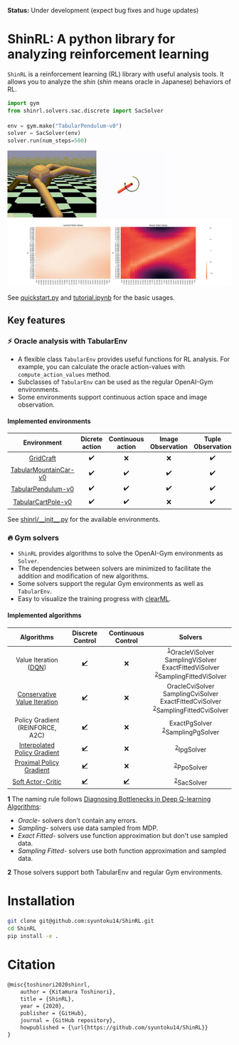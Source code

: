 **Status:** Under development (expect bug fixes and huge updates)

# ShinRL: A python library for analyzing reinforcement learning

`ShinRL` is a reinforcement learning (RL) library with useful analysis tools.
It allows you to analyze the *shin* (*shin* means oracle in Japanese) behaviors of RL.

```python
import gym
from shinrl.solvers.sac.discrete import SacSolver

env = gym.make("TabularPendulum-v0")
solver = SacSolver(env)
solver.run(num_steps=500)
```

![Ant](assets/ant.gif)
![Pendulum](assets/pendulum.gif)
![Tabular](assets/tabular.gif)

See [quickstart.py](examples/quickstart.py) and [tutorial.ipynb](examples/tutorial.ipynb) for the basic usages.

## Key features

### :zap: Oracle analysis with TabularEnv
* A flexible class `TabularEnv` provides useful functions for RL analysis. For example, you can calculate the oracle action-values with ``compute_action_values`` method.
* Subclasses of `TabularEnv` can be used as the regular OpenAI-Gym environments.
* Some environments support continuous action space and image observation.

#### Implemented environments

|                   Environment                    |   Dicrete action   | Continuous action  | Image Observation  | Tuple Observation  |
| :----------------------------------------------: | :----------------: | :----------------: | :----------------: | :----------------: |
|        [GridCraft](shinrl/envs/gridcraft)        | :heavy_check_mark: |        :x:         |        :x:         | :heavy_check_mark: |
| [TabularMountainCar-v0](shinrl/envs/mountaincar) | :heavy_check_mark: | :heavy_check_mark: | :heavy_check_mark: | :heavy_check_mark: |
|    [TabularPendulum-v0](shinrl/envs/pendulum)    | :heavy_check_mark: | :heavy_check_mark: | :heavy_check_mark: | :heavy_check_mark: |
|    [TabularCartPole-v0](shinrl/envs/cartpole)    | :heavy_check_mark: | :heavy_check_mark: |        :x:         | :heavy_check_mark: |

See [shinrl/\_\_init\_\_.py](shinrl/__init__.py) for the available environments.

### :fire: Gym solvers
* `ShinRL` provides algorithms to solve the OpenAI-Gym environments as `Solver`.
* The dependencies between solvers are minimized to facilitate the addition and modification of new algorithms.
* Some solvers support the regular Gym environments as well as `TabularEnv`.
* Easy to visualize the training progress with [clearML](https://github.com/allegroai/clearml).

#### Implemented algorithms

|                                          Algorithms                                           |                 Discrete Control                  |                 Continuous Control                  |                                                                  Solvers                                                                  |
| :-------------------------------------------------------------------------------------------: | :-----------------------------------------------: | :-------------------------------------------------: | :---------------------------------------------------------------------------------------------------------------------------------------: |
| Value Iteration ([DQN](https://storage.googleapis.com/deepmind-media/dqn/DQNNaturePaper.pdf)) | [:heavy_check_mark:](shinrl/solvers/vi/discrete)  |                         :x:                         | <sup id="a1">[1](#f1)</sup>OracleViSolver<br>SamplingViSolver<br>ExactFittedViSolver<br><sup id="a1">[2](#f2)</sup>SamplingFittedViSolver |
|        [Conservative Value Iteration](http://proceedings.mlr.press/v89/kozuno19a.html)        | [:heavy_check_mark:](shinrl/solvers/vi/discrete)  |                         :x:                         |            OracleCviSolver<br>SamplingCviSolver<br>ExactFittedCviSolver<br><sup id="a1">[2](#f2)</sup>SamplingFittedCviSolver             |
|                               Policy Gradient (REINFORCE, A2C)                                | [:heavy_check_mark:](shinrl/solvers/pg/discrete)  |                         :x:                         |                                       ExactPgSolver<br><sup id="a1">[2](#f2)</sup>SamplingPgSolver                                        |
|               [Interpolated Policy Gradient](https://arxiv.org/abs/1706.00387)                | [:heavy_check_mark:](shinrl/solvers/ipg/discrete) |                         :x:                         |                                                   <sup id="a1">[2](#f2)</sup>IpgSolver                                                    |
|                 [Proximal Policy Gradient](https://arxiv.org/abs/1707.06347)                  | [:heavy_check_mark:](shinrl/solvers/ppo/discrete) |                         :x:                         |                                                   <sup id="a1">[2](#f2)</sup>PpoSolver                                                    |
|                      [Soft Actor-Critic](shinrl/solvers/sac_continuous)                       | [:heavy_check_mark:](shinrl/solvers/sac/discrete) | [:heavy_check_mark:](shinrl/solvers/sac/continuous) |                                                   <sup id="a1">[2](#f2)</sup>SacSolver                                                    |

<b id="f1">1</b> The naming rule follows [Diagnosing Bottlenecks in Deep Q-learning Algorithms](https://arxiv.org/abs/1902.10250): 
* *Oracle-* solvers don't contain any errors. 
* *Sampling-* solvers use data sampled from MDP.
* *Exact Fitted-* solvers use function approximation but don't use sampled data.
* *Sampling Fitted-* solvers use both function approximation and sampled data. 

<b id="f2">2</b> Those solvers support both TabularEnv and regular Gym environments.

# Installation

```bash
git clone git@github.com:syuntoku14/ShinRL.git
cd ShinRL
pip install -e .
```

# Citation

```
@misc{toshinori2020shinrl,
    author = {Kitamura Toshinori},
    title = {ShinRL},
    year = {2020},
    publisher = {GitHub},
    journal = {GitHub repository},
    howpublished = {\url{https://github.com/syuntoku14/ShinRL}}
}
```
